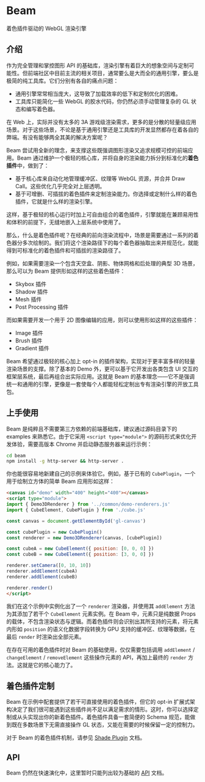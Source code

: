 # Beam
着色插件驱动的 WebGL 渲染引擎


## 介绍
作为完全管理和掌控图形 API 的基础库，渲染引擎有着巨大的想象空间与定制可能性。但前端社区中目前主流的相关项目，通常要么是大而全的通用引擎，要么是极简的纯工具库。它们分别有各自的痛点问题：

* 通用引擎常常相当庞大，这导致了加载效率的低下和定制优化的困难。
* 工具库只能简化一些 WebGL 的胶水代码，你仍然必须手动管理复杂的 GL 状态和编写着色器。

在 Web 上，实际并没有太多的 3A 游戏级渲染需求，更多的是分散的轻量级应用场景。对于这些场景，不论是基于通用引擎还是工具库的开发显然都存在着各自的弊端。有没有能够两全其美的解决方案呢？

Beam 尝试用全新的理念，来支撑这些既强调图形渲染又追求规模可控的前端应用。Beam 通过维护一个极轻的核心库，并将自身的渲染能力拆分到标准化的**着色插件**中，做到了：

* 基于核心库来自动化地管理缓冲区、纹理等 WebGL 资源，并合并 Draw Call。这些优化几乎完全对上层透明。
* 基于可增删、可插拔的着色插件来定制渲染能力。你选择或定制什么样的着色插件，它就是什么样的渲染引擎。

这样，基于极轻的核心运行时加上可自由组合的着色插件，引擎就能在兼顾易用性和体积的前提下，无缝地嵌入上层系统中使用了。

那么，什么是着色插件呢？在经典的前向渲染流程中，场景是需要通过一系列的着色器分多次绘制的。我们将这个渲染路径下的每个着色器抽取出来并规范化，就能得到可标准化的着色插件和可插拔的渲染路径了。

例如，如果需要渲染一个包含天空盒、阴影、物体网格和后处理的典型 3D 场景，那么可以为 Beam 提供形如这样的这些着色插件：

* Skybox 插件
* Shadow 插件
* Mesh 插件
* Post Processing 插件

而如果需要开发一个用于 2D 图像编辑的应用，则可以使用形如这样的这些插件：

* Image 插件
* Brush 插件
* Gradient 插件

Beam 希望通过极轻的核心加上 opt-in 的插件架构，实现对于更丰富多样的轻量渲染场景的支撑。除了基本的 Demo 外，更可以基于它开发出各类包含 UI 交互的框架层系统，最后再组合出实际应用。这就是 Beam 的基本理念——它不是强调统一和通用的引擎，更像是一套使每个人都能轻松定制出专有渲染引擎的开放工具包。


## 上手使用
Beam 是纯粹且不需要第三方依赖的前端基础库，建议通过源码目录下的 examples 来熟悉它。由于它采用 `<script type="module">` 的源码形式来优化开发体验，需要高版本 Chrome 并启动静态服务器来运行示例：

``` bash
cd beam
npm install -g http-server && http-server .
```

你也能很容易地新建自己的示例来体验它。例如，基于已有的 `CubePlugin`，一个用于绘制立方体的简单 Beam 应用形如这样：

``` html
<canvas id="demo" width="400" height="400"></canvas>
<script type="module">
import { Demo3DRenderer } from '../common/demo-renderers.js'
import { CubeElement, CubePlugin } from './cube.js'

const canvas = document.getElementById('gl-canvas')

const cubePlugin = new CubePlugin()
const renderer = new Demo3DRenderer(canvas, [cubePlugin])

const cubeA = new CubeElement({ position: [0, 0, 0] })
const cubeB = new CubeElement({ position: [3, 0, 0] })

renderer.setCamera([0, 10, 10])
renderer.addElement(cubeA)
renderer.addElement(cubeB)

renderer.render()
</script>
```

我们在这个示例中实例化出了一个 `renderer` 渲染器，并使用其 `addElement` 方法为其添加了若干个 `CubeElement` 元素实例。在 Beam 中，元素只是纯数据 Props 的载体，不包含渲染状态与逻辑。而着色插件则会识别出其所支持的元素，将元素内形如 `position` 的语义化数据字段转换为 GPU 支持的缓冲区、纹理等数据，在最后 `render` 时渲染出全部元素。

在存在可用的着色插件时对 Beam 的基础使用，仅仅需要包括调用 `addElement` / `changeElement` / `removeElement` 这些操作元素的 API，再加上最终的 `render` 方法。这就是它的核心能力了。


## 着色插件定制
Beam 在示例中配套提供了若干可直接使用的着色插件，但它的 opt-in 扩展式架构决定了我们很可能遇到这些插件尚不足以满足需求的情形。这时，你可以选择定制或从头实现出你的新着色插件。着色插件具备一套简便的 Schema 规范，能做到既在多数场景下无需直接操作 GL 状态，又能在需要的时候保留一定的控制力。

对于 Beam 的着色插件机制，请参见 [Shade Plugin](./docs/shade-plugin.md) 文档。


## API
Beam 仍然在快速演化中，这里暂时只能列出较为基础的 [API](./docs/api.md) 文档。
